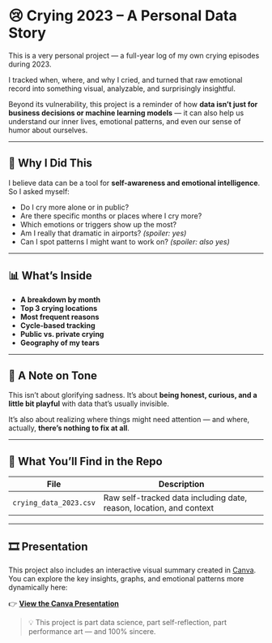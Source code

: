 # 😢 Crying 2023 – A Personal Data Story

This is a very personal project — a full-year log of my own crying episodes during 2023.

I tracked when, where, and why I cried, and turned that raw emotional record into something visual, analyzable, and surprisingly insightful.

Beyond its vulnerability, this project is a reminder of how **data isn’t just for business decisions or machine learning models** — it can also help us understand our inner lives, emotional patterns, and even our sense of humor about ourselves.

---

## 🧠 Why I Did This

I believe data can be a tool for **self-awareness and emotional intelligence**.  
So I asked myself:

- Do I cry more alone or in public?  
- Are there specific months or places where I cry more?  
- Which emotions or triggers show up the most?  
- Am I really that dramatic in airports? *(spoiler: yes)*  
- Can I spot patterns I might want to work on? *(spoiler: also yes)*

---

## 📊 What’s Inside

- **A breakdown by month** 
- **Top 3 crying locations**
- **Most frequent reasons**
- **Cycle-based tracking**   
- **Public vs. private crying**  
- **Geography of my tears**

---

## 📝 A Note on Tone

This isn’t about glorifying sadness. It’s about **being honest, curious, and a little bit playful** with data that’s usually invisible.

It’s also about realizing where things might need attention — and where, actually, **there’s nothing to fix at all**.

---

## 🔎 What You’ll Find in the Repo

| File | Description |
|------|-------------|
| `crying_data_2023.csv` | Raw self-tracked data including date, reason, location, and context |

---
## 🎞️ Presentation

This project also includes an interactive visual summary created in [Canva](https://www.canva.com/).  
You can explore the key insights, graphs, and emotional patterns more dynamically here:

👉 [**View the Canva Presentation**](https://www.canva.com/design/DAF29gOQNFI/zkmNIwbO98RIXaK_rTzywA/view?utm_content=DAF29gOQNFI&utm_campaign=designshare&utm_medium=link2&utm_source=uniquelinks&utlId=hc2f341a1a6#1)


> 💡 This project is part data science, part self-reflection, part performance art — and 100% sincere.

